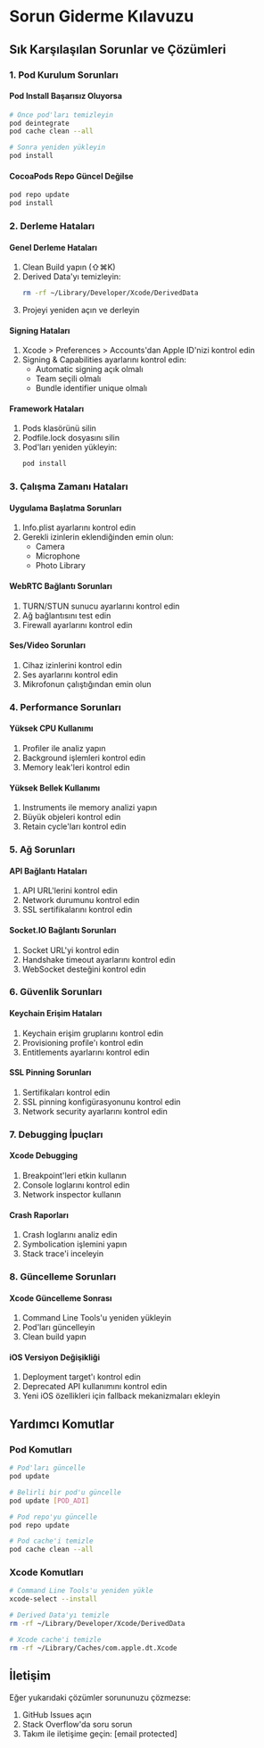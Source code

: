 # Sorun Giderme Kılavuzu

## Sık Karşılaşılan Sorunlar ve Çözümleri

### 1. Pod Kurulum Sorunları

#### Pod Install Başarısız Oluyorsa
```bash
# Önce pod'ları temizleyin
pod deintegrate
pod cache clean --all

# Sonra yeniden yükleyin
pod install
```

#### CocoaPods Repo Güncel Değilse
```bash
pod repo update
pod install
```

### 2. Derleme Hataları

#### Genel Derleme Hataları
1. Clean Build yapın (⇧⌘K)
2. Derived Data'yı temizleyin:
   ```bash
   rm -rf ~/Library/Developer/Xcode/DerivedData
   ```
3. Projeyi yeniden açın ve derleyin

#### Signing Hataları
1. Xcode > Preferences > Accounts'dan Apple ID'nizi kontrol edin
2. Signing & Capabilities ayarlarını kontrol edin:
   - Automatic signing açık olmalı
   - Team seçili olmalı
   - Bundle identifier unique olmalı

#### Framework Hataları
1. Pods klasörünü silin
2. Podfile.lock dosyasını silin
3. Pod'ları yeniden yükleyin:
   ```bash
   pod install
   ```

### 3. Çalışma Zamanı Hataları

#### Uygulama Başlatma Sorunları
1. Info.plist ayarlarını kontrol edin
2. Gerekli izinlerin eklendiğinden emin olun:
   - Camera
   - Microphone
   - Photo Library

#### WebRTC Bağlantı Sorunları
1. TURN/STUN sunucu ayarlarını kontrol edin
2. Ağ bağlantısını test edin
3. Firewall ayarlarını kontrol edin

#### Ses/Video Sorunları
1. Cihaz izinlerini kontrol edin
2. Ses ayarlarını kontrol edin
3. Mikrofonun çalıştığından emin olun

### 4. Performance Sorunları

#### Yüksek CPU Kullanımı
1. Profiler ile analiz yapın
2. Background işlemleri kontrol edin
3. Memory leak'leri kontrol edin

#### Yüksek Bellek Kullanımı
1. Instruments ile memory analizi yapın
2. Büyük objeleri kontrol edin
3. Retain cycle'ları kontrol edin

### 5. Ağ Sorunları

#### API Bağlantı Hataları
1. API URL'lerini kontrol edin
2. Network durumunu kontrol edin
3. SSL sertifikalarını kontrol edin

#### Socket.IO Bağlantı Sorunları
1. Socket URL'yi kontrol edin
2. Handshake timeout ayarlarını kontrol edin
3. WebSocket desteğini kontrol edin

### 6. Güvenlik Sorunları

#### Keychain Erişim Hataları
1. Keychain erişim gruplarını kontrol edin
2. Provisioning profile'ı kontrol edin
3. Entitlements ayarlarını kontrol edin

#### SSL Pinning Sorunları
1. Sertifikaları kontrol edin
2. SSL pinning konfigürasyonunu kontrol edin
3. Network security ayarlarını kontrol edin

### 7. Debugging İpuçları

#### Xcode Debugging
1. Breakpoint'leri etkin kullanın
2. Console loglarını kontrol edin
3. Network inspector kullanın

#### Crash Raporları
1. Crash loglarını analiz edin
2. Symbolication işlemini yapın
3. Stack trace'i inceleyin

### 8. Güncelleme Sorunları

#### Xcode Güncelleme Sonrası
1. Command Line Tools'u yeniden yükleyin
2. Pod'ları güncelleyin
3. Clean build yapın

#### iOS Versiyon Değişikliği
1. Deployment target'ı kontrol edin
2. Deprecated API kullanımını kontrol edin
3. Yeni iOS özellikleri için fallback mekanizmaları ekleyin

## Yardımcı Komutlar

### Pod Komutları
```bash
# Pod'ları güncelle
pod update

# Belirli bir pod'u güncelle
pod update [POD_ADI]

# Pod repo'yu güncelle
pod repo update

# Pod cache'i temizle
pod cache clean --all
```

### Xcode Komutları
```bash
# Command Line Tools'u yeniden yükle
xcode-select --install

# Derived Data'yı temizle
rm -rf ~/Library/Developer/Xcode/DerivedData

# Xcode cache'i temizle
rm -rf ~/Library/Caches/com.apple.dt.Xcode
```

## İletişim

Eğer yukarıdaki çözümler sorununuzu çözmezse:
1. GitHub Issues açın
2. Stack Overflow'da soru sorun
3. Takım ile iletişime geçin: [email protected] 